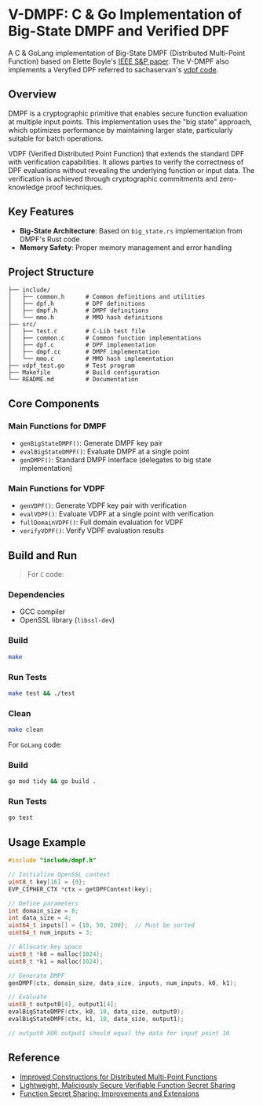 # V-DMPF: C & Go Implementation of Big-State DMPF and Verified DPF

A C & GoLang implementation of Big-State DMPF (Distributed Multi-Point Function) based on Elette Boyle's [IEEE S&P paper](https://github.com/MatanHamilis/dmpf/).
The V-DMPF also implements a Veryfied DPF referred to sachaservan's [vdpf code](https://github.com/sachaservan/vdpf).

## Overview

DMPF is a cryptographic primitive that enables secure function evaluation at multiple input points. This implementation uses the "big state" approach, which optimizes performance by maintaining larger state, particularly suitable for batch operations.

VDPF (Verified Distributed Point Function) that extends the standard DPF with verification capabilities. It allows parties to verify the correctness of DPF evaluations without revealing the underlying function or input data. The verification is achieved through cryptographic commitments and zero-knowledge proof techniques.

## Key Features

- **Big-State Architecture**: Based on `big_state.rs` implementation from DMPF's Rust code
- **Memory Safety**: Proper memory management and error handling

## Project Structure

```
├── include/
│   ├── common.h      # Common definitions and utilities
│   ├── dpf.h         # DPF definitions
│   ├── dmpf.h        # DMPF definitions
│   └── mmo.h         # MMO hash definitions
├── src/
│   ├── test.c        # C-Lib test file
│   ├── common.c      # Common function implementations
│   ├── dpf.c         # DPF implementation
│   ├── dmpf.cc       # DMPF implementation
│   └── mmo.c         # MMO hash implementation
├── vdpf_test.go      # Test program
├── Makefile          # Build configuration
└── README.md         # Documentation
```

## Core Components
### Main Functions for DMPF

- `genBigStateDMPF()`: Generate DMPF key pair
- `evalBigStateDMPF()`: Evaluate DMPF at a single point
- `genDMPF()`: Standard DMPF interface (delegates to big state implementation)

### Main Functions for VDPF
- `genVDPF()`: Generate VDPF key pair with verification
- `evalVDPF()`: Evaluate VDPF at a single point with verification
- `fullDomainVDPF()`: Full domain evaluation for VDPF
- `verifyVDPF()`: Verify VDPF evaluation results


## Build and Run

> For `C` code:

### Dependencies

- GCC compiler
- OpenSSL library (`libssl-dev`)

### Build

```bash
make
```

### Run Tests

```bash
make test && ./test
```

### Clean

```bash
make clean
```

For `GoLang` code:

### Build

```bash
go mod tidy && go build .
```

### Run Tests

```bash
go test
```

## Usage Example

```c
#include "include/dmpf.h"

// Initialize OpenSSL context
uint8_t key[16] = {0};
EVP_CIPHER_CTX *ctx = getDPFContext(key);

// Define parameters
int domain_size = 8;
int data_size = 4;
uint64_t inputs[] = {10, 50, 200};  // Must be sorted
uint64_t num_inputs = 3;

// Allocate key space
uint8_t *k0 = malloc(1024);
uint8_t *k1 = malloc(1024);

// Generate DMPF
genDMPF(ctx, domain_size, data_size, inputs, num_inputs, k0, k1);

// Evaluate
uint8_t output0[4], output1[4];
evalBigStateDMPF(ctx, k0, 10, data_size, output0);
evalBigStateDMPF(ctx, k1, 10, data_size, output1);

// output0 XOR output1 should equal the data for input point 10
```

## Reference
- [Improved Constructions for Distributed Multi-Point Functions](https://www.computer.org/csdl/proceedings-article/sp/2025/223600a044/21B7Qx0bxLi)
- [Lightweight, Maliciously Secure Verifiable Function Secret Sharing](https://eprint.iacr.org/2021/580)
- [Function Secret Sharing: Improvements and Extensions](https://eprint.iacr.org/2018/707)